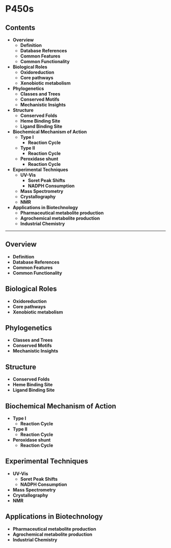 # P450s

## Contents
- **Overview**
	- **Definition**
	- **Database References**
	- **Common Features**
	- **Common Functionality**
- **Biological Roles**
	- **Oxidoreduction**
	- **Core pathways**
	- **Xenobiotic metabolism**
- **Phylogenetics**
	- **Classes and Trees**
	- **Conserved Motifs**
	- **Mechanistic Insights**
- **Structure**
	- **Conserved Folds**
	- **Heme Binding Site**
	- **Ligand Binding Site**
- **Biochemical Mechanism of Action**
	- **Type I**
		- **Reaction Cycle**
	- **Type II**
		- **Reaction Cycle**
	- **Peroxidase shunt**
		- **Reaction Cycle**
- **Experimental Techniques**
	- **UV-Vis**
		- **Soret Peak Shifts**
		- **NADPH Consumption**
	- **Mass Spectrometry**
	- **Crystallography**
	- **NMR**
- **Applications in Biotechnology**
	- **Pharmaceutical metabolite production**
	- **Agrochemical metabolite production**
	- **Industrial Chemistry**

-------------

## Overview
- **Definition**
- **Database References**
- **Common Features**
- **Common Functionality**
## Biological Roles
- **Oxidoreduction**
- **Core pathways**
- **Xenobiotic metabolism**
## Phylogenetics
- **Classes and Trees**
- **Conserved Motifs**
- **Mechanistic Insights**
## Structure
- **Conserved Folds**
- **Heme Binding Site**
- **Ligand Binding Site**
## Biochemical Mechanism of Action
- **Type I**
	- **Reaction Cycle**
- **Type II**
	- **Reaction Cycle**
- **Peroxidase shunt**
	- **Reaction Cycle**
## Experimental Techniques
- **UV-Vis**
	- **Soret Peak Shifts**
	- **NADPH Consumption**
- **Mass Spectrometry**
- **Crystallography**
- **NMR**
## Applications in Biotechnology
- **Pharmaceutical metabolite production**
- **Agrochemical metabolite production**
- **Industrial Chemistry**
